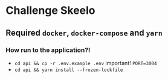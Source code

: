 # Challenge Skeelo

## Required `docker`, `docker-compose` and `yarn`

### How run to the application?!

- `cd api && cp -r .env.example .env` important! `PORT=3004`
- `cd api && yarn install --frozen-lockfile`
